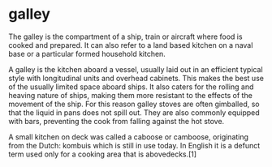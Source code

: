 galley
======

The galley is the compartment of a ship, train or aircraft where food is cooked and prepared. It can also refer to a land based kitchen on a naval base or a particular formed household kitchen.

A galley is the kitchen aboard a vessel, usually laid out in an efficient typical style with longitudinal units and overhead cabinets. This makes the best use of the usually limited space aboard ships. It also caters for the rolling and heaving nature of ships, making them more resistant to the effects of the movement of the ship. For this reason galley stoves are often gimballed, so that the liquid in pans does not spill out. They are also commonly equipped with bars, preventing the cook from falling against the hot stove.

A small kitchen on deck was called a caboose or camboose, originating from the Dutch: kombuis which is still in use today. In English it is a defunct term used only for a cooking area that is abovedecks.[1]
